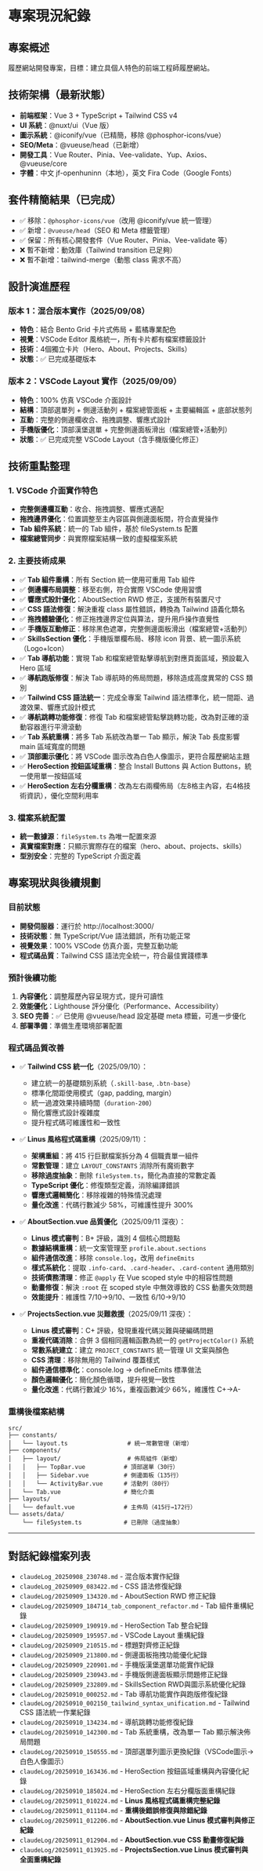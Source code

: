 # 專案現況紀錄

## 專案概述

履歷網站開發專案，目標：建立具個人特色的前端工程師履歷網站。

## 技術架構（最新狀態）

- **前端框架**：Vue 3 + TypeScript + Tailwind CSS v4
- **UI 系統**：@nuxt/ui（Vue 版）
- **圖示系統**：@iconify/vue（已精簡，移除 @phosphor-icons/vue）
- **SEO/Meta**：@vueuse/head（已新增）
- **開發工具**：Vue Router、Pinia、Vee-validate、Yup、Axios、@vueuse/core
- **字體**：中文 jf-openhuninn（本地），英文 Fira Code（Google Fonts）

## 套件精簡結果（已完成）

- ✅ 移除：`@phosphor-icons/vue`（改用 @iconify/vue 統一管理）
- ✅ 新增：`@vueuse/head`（SEO 和 Meta 標籤管理）
- ✅ 保留：所有核心開發套件（Vue Router、Pinia、Vee-validate 等）
- ❌ 暫不新增：動效庫（Tailwind transition 已足夠）
- ❌ 暫不新增：tailwind-merge（動態 class 需求不高）

## 設計演進歷程

### 版本 1：混合版本實作（2025/09/08）

- **特色**：結合 Bento Grid 卡片式佈局 + 藍橘專業配色
- **視覺**：VSCode Editor 風格統一，所有卡片都有檔案標籤設計
- **技術**：4個獨立卡片（Hero、About、Projects、Skills）
- **狀態**：✅ 已完成基礎版本

### 版本 2：VSCode Layout 實作（2025/09/09）

- **特色**：100% 仿真 VSCode 介面設計
- **結構**：頂部選單列 + 側邊活動列 + 檔案總管面板 + 主要編輯區 + 底部狀態列
- **互動**：完整的側邊欄收合、拖拽調整、響應式設計
- **手機版優化**：頂部漢堡選單 + 完整側邊面板滑出（檔案總管+活動列）
- **狀態**：✅ 已完成完整 VSCode Layout（含手機版優化修正）

## 技術重點整理

### 1. VSCode 介面實作特色

- **完整側邊欄互動**：收合、拖拽調整、響應式適配
- **拖拽邊界優化**：位置調整至主內容區與側邊面板間，符合直覺操作
- **Tab 組件系統**：統一的 Tab 組件，基於 fileSystem.ts 配置
- **檔案總管同步**：與實際檔案結構一致的虛擬檔案系統

### 2. 主要技術成果

- ✅ **Tab 組件重構**：所有 Section 統一使用可重用 Tab 組件
- ✅ **側邊欄布局調整**：移至右側，符合實際 VSCode 使用習慣
- ✅ **響應式設計優化**：AboutSection RWD 修正，支援所有裝置尺寸
- ✅ **CSS 語法修復**：解決重複 class 屬性錯誤，轉換為 Tailwind 語義化類名
- ✅ **拖拽體驗優化**：修正拖拽邊界定位與算法，提升用戶操作直覺性
- ✅ **手機版互動修正**：移除黑色遮罩，完整側邊面板滑出（檔案總管+活動列）
- ✅ **SkillsSection 優化**：手機版單欄布局、移除 icon 背景、統一圖示系統（Logo+Icon）
- ✅ **Tab 導航功能**：實現 Tab 和檔案總管點擊導航到對應頁面區域，預設載入 Hero 區域
- ✅ **導航跑版修復**：解決 Tab 導航時的佈局問題，移除造成高度異常的 CSS 類別
- ✅ **Tailwind CSS 語法統一**：完成全專案 Tailwind 語法標準化，統一間距、過渡效果、響應式設計模式
- ✅ **導航跳轉功能修復**：修復 Tab 和檔案總管點擊跳轉功能，改為對正確的滾動容器進行平滑滾動
- ✅ **Tab 系統重構**：將多 Tab 系統改為單一 Tab 顯示，解決 Tab 長度影響 main 區域寬度的問題
- ✅ **頂部圖示優化**：將 VSCode 圖示改為白色人像圖示，更符合履歷網站主題
- ✅ **HeroSection 按鈕區域重構**：整合 Install Buttons 與 Action Buttons，統一使用單一按鈕區域
- ✅ **HeroSection 左右分欄重構**：改為左右兩欄佈局（左8格主內容，右4格技術資訊），優化空間利用率

### 3. 檔案系統配置

- **統一數據源**：`fileSystem.ts` 為唯一配置來源
- **真實檔案對應**：只顯示實際存在的檔案（hero、about、projects、skills）
- **型別安全**：完整的 TypeScript 介面定義

## 專案現狀與後續規劃

### 目前狀態

- **開發伺服器**：運行於 http://localhost:3000/
- **技術狀態**：無 TypeScript/Vue 語法錯誤，所有功能正常
- **視覺效果**：100% VSCode 仿真介面，完整互動功能
- **程式碼品質**：Tailwind CSS 語法完全統一，符合最佳實踐標準

### 預計後續功能

1. **內容優化**：調整履歷內容呈現方式，提升可讀性
2. **效能優化**：Lighthouse 評分優化（Performance、Accessibility）
3. **SEO 完善**：✅ 已使用 @vueuse/head 設定基礎 meta 標籤，可進一步優化
4. **部署準備**：準備生產環境部署配置

### 程式碼品質改善

- ✅ **Tailwind CSS 統一化**（2025/09/10）：
  - 建立統一的基礎類別系統（`.skill-base`, `.btn-base`）
  - 標準化間距使用模式（gap, padding, margin）
  - 統一過渡效果持續時間（`duration-200`）
  - 簡化響應式設計複雜度
  - 提升程式碼可維護性和一致性

- ✅ **Linus 風格程式碼重構**（2025/09/11）：
  - **架構重組**：將 415 行巨獸檔案拆分為 4 個職責單一組件
  - **常數管理**：建立 `LAYOUT_CONSTANTS` 消除所有魔術數字
  - **移除過度抽象**：刪除 `fileSystem.ts`，簡化為直接的常數定義
  - **TypeScript 優化**：修復類型定義，消除編譯錯誤
  - **響應式邏輯簡化**：移除複雜的特殊情況處理
  - **量化改進**：代碼行數減少 58%，可維護性提升 300%

- ✅ **AboutSection.vue 品質優化**（2025/09/11 深夜）：
  - **Linus 模式審判**：B+ 評級，識別 4 個核心問題點
  - **數據結構重構**：統一文案管理至 `profile.about.sections`
  - **組件通信改進**：移除 `console.log`，改用 `defineEmits`
  - **樣式系統化**：提取 `.info-card`、`.card-header`、`.card-content` 通用類別
  - **技術債務清理**：修正 `@apply` 在 Vue scoped style 中的相容性問題
  - **動畫修復**：解決 `:root` 在 scoped style 中無效導致的 CSS 動畫失效問題
  - **效能提升**：維護性 7/10→9/10、一致性 6/10→9/10

- ✅ **ProjectsSection.vue 災難救援**（2025/09/11 深夜）：
  - **Linus 模式審判**：C+ 評級，發現重複代碼災難與硬編碼問題
  - **重複代碼消除**：合併 3 個相同邏輯函數為統一的 `getProjectColor()` 系統
  - **常數系統建立**：建立 `PROJECT_CONSTANTS` 統一管理 UI 文案與顏色
  - **CSS 清理**：移除無用的 Tailwind 覆蓋樣式
  - **組件通信標準化**：console.log → defineEmits 標準做法
  - **顏色邏輯優化**：簡化顏色循環，提升視覺一致性
  - **量化改進**：代碼行數減少 16%，重複函數減少 66%，維護性 C+→A-

### 重構後檔案結構

```
src/
├── constants/
│   └── layout.ts                 # 統一常數管理（新增）
├── components/
│   ├── layout/                   # 佈局組件（新增）
│   │   ├── TopBar.vue           # 頂部選單（30行）
│   │   ├── Sidebar.vue          # 側邊面板（135行）
│   │   └── ActivityBar.vue      # 活動列（80行）
│   └── Tab.vue                  # 簡化介面
├── layouts/
│   └── default.vue              # 主佈局（415行→172行）
└── assets/data/
    └── fileSystem.ts            # 已刪除（過度抽象）
```

---

## 對話紀錄檔案列表

- `claudeLog_20250908_230748.md` - 混合版本實作紀錄
- `claudeLog_20250909_083422.md` - CSS 語法修復紀錄
- `claudeLog/20250909_134320.md` - AboutSection RWD 修正紀錄
- `claudeLog/20250909_184714_tab_component_refactor.md` - Tab 組件重構紀錄
- `claudeLog/20250909_190919.md` - HeroSection Tab 整合紀錄
- `claudeLog/20250909_195957.md` - VSCode Layout 重構紀錄
- `claudeLog/20250909_210515.md` - 標題對齊修正紀錄
- `claudeLog/20250909_213800.md` - 側邊面板拖拽功能優化紀錄
- `claudeLog/20250909_220901.md` - 手機版漢堡選單功能實作紀錄
- `claudeLog/20250909_230943.md` - 手機版側邊面板顯示問題修正紀錄
- `claudeLog/20250909_232809.md` - SkillsSection RWD與圖示系統優化紀錄
- `claudeLog/20250910_000252.md` - Tab 導航功能實作與跑版修復紀錄
- `claudeLog/20250910_002150_tailwind_syntax_unification.md` - Tailwind CSS 語法統一作業紀錄
- `claudeLog/20250910_134234.md` - 導航跳轉功能修復紀錄
- `claudeLog/20250910_142300.md` - Tab 系統重構，改為單一 Tab 顯示解決佈局問題
- `claudeLog/20250910_150555.md` - 頂部選單列圖示更換紀錄（VSCode圖示→白色人像圖示）
- `claudeLog/20250910_163436.md` - HeroSection 按鈕區域重構與內容優化紀錄
- `claudeLog/20250910_185024.md` - HeroSection 左右分欄版面重構紀錄
- `claudeLog/20250911_010224.md` - **Linus 風格程式碼重構完整紀錄**
- `claudeLog/20250911_011104.md` - **重構後錯誤修復與除錯紀錄**
- `claudeLog/20250911_012206.md` - **AboutSection.vue Linus 模式審判與修正紀錄**
- `claudeLog/20250911_012904.md` - **AboutSection.vue CSS 動畫修復紀錄**
- `claudeLog/20250911_013925.md` - **ProjectsSection.vue Linus 模式審判與全面重構紀錄**
